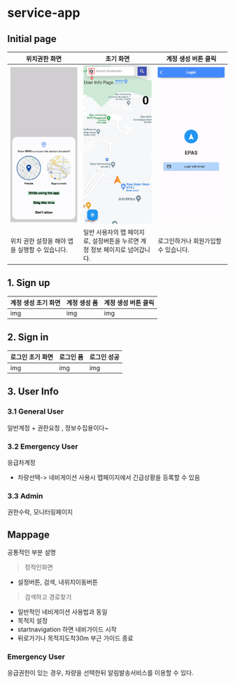 # service-app

## Initial page
| 위치권한 화면 | 초기 화면                         | 계정 생성 버튼 클릭   | 
|-------------|---------------------------------|------------------------------------|
| ![위치권한 화면](/img/initial1.jpeg) | ![초기화면](/img/initial2.jpeg) | ![계정 생성 버튼 클릭](/img/initial3.jpeg) |
|위치 권한 설정을 해야 앱을 실행할 수 있습니다.|일반 사용자의 맵 페이지로, 설정버튼을 누르면 계정 정보 페이지로 넘어갑니다. |로그인하거나 회원가입할 수 있습니다.|

## 1. Sign up
| 계정 생성 초기 화면 | 계정 생성 폼                         | 계정 생성 버튼 클릭   | 
|-------------|---------------------------------|------------------------------------|
| img | img | img |

## 2. Sign in
| 로그인 초기 화면 | 로그인 폼                         | 로그인 성공   | 
|-------------|---------------------------------|------------------------------------|
| img | img | img |
## 3. User Info

### 3.1 General User
일반계정 + 권한요청 , 정보수집용이다~
### 3.2 Emergency User
응급차계정
- 차량선택-> 네비게이션 사용시 맵페이지에서 긴급상황을 등록할 수 있음

### 3.3 Admin
권한수락, 모니터링페이지

## Mappage

공통적인 부분 설명
> 정적인화면
  - 설정버튼, 검색, 내위치이동버튼
> 검색하고 경로찾기

  - 일반적인 네비게이션 사용법과 동일
  - 목적지 설정
  - startnavigation 하면 네비가이드 시작
  - 뒤로가기나 목적지도착30m 부근 가이드 종료

### Emergency User

응급권한이 있는 경우, 차량을 선택한뒤 알림발송서비스를 이용할 수 있다.
